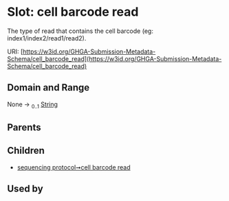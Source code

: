 
# Slot: cell barcode read


The type of read that contains the cell barcode (eg: index1/index2/read1/read2).

URI: [https://w3id.org/GHGA-Submission-Metadata-Schema/cell_barcode_read](https://w3id.org/GHGA-Submission-Metadata-Schema/cell_barcode_read)


## Domain and Range

None &#8594;  <sub>0..1</sub> [String](types/String.md)

## Parents


## Children

 *  [sequencing protocol➞cell barcode read](sequencing_protocol_cell_barcode_read.md)

## Used by

